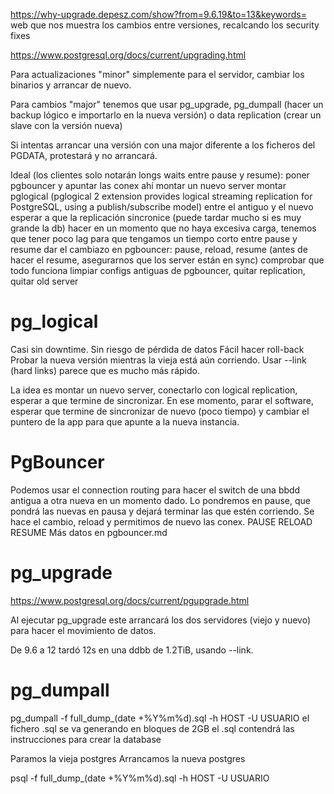 https://why-upgrade.depesz.com/show?from=9.6.19&to=13&keywords=
web que nos muestra los cambios entre versiones, recalcando los security fixes


https://www.postgresql.org/docs/current/upgrading.html

Para actualizaciones "minor" simplemente para el servidor, cambiar los binarios y arrancar de nuevo.

Para cambios "major" tenemos que usar pg_upgrade, pg_dumpall (hacer un backup lógico e importarlo en la nueva versión) o data replication (crear un slave con la versión nueva)

Si intentas arrancar una versión con una major diferente a los ficheros del PGDATA, protestará y no arrancará.

Ideal (los clientes solo notarán longs waits entre pause y resume):
  poner pgbouncer y apuntar las conex ahí
  montar un nuevo server
  montar pglogical (pglogical 2 extension provides logical streaming replication for PostgreSQL, using a publish/subscribe model) entre el antiguo y el nuevo
  esperar a que la replicación sincronice (puede tardar mucho si es muy grande la db)
  hacer en un momento que no haya excesiva carga, tenemos que tener poco lag para que tengamos un tiempo corto entre pause y resume
  dar el cambiazo en pgbouncer: pause, reload, resume (antes de hacer el resume, asegurarnos que los server están en sync)
  comprobar que todo funciona
  limpiar configs antiguas de pgbouncer, quitar replication, quitar old server



# pg_logical
Casi sin downtime.
Sin riesgo de pérdida de datos
Fácil hacer roll-back
Probar la nueva versión mientras la vieja está aún corriendo.
Usar --link (hard links) parece que es mucho más rápido.

La idea es montar un nuevo server, conectarlo con logical replication, esperar a que termine de sincronizar.
En ese momento, parar el software, esperar que termine de sincronizar de nuevo (poco tiempo) y cambiar el puntero de la app para que apunte a la nueva instancia.


# PgBouncer
Podemos usar el connection routing para hacer el switch de una bbdd antigua a otra nueva en un momento dado.
Lo pondremos en pause, que pondrá las nuevas en pausa y dejará terminar las que estén corriendo.
Se hace el cambio, reload y permitimos de nuevo las conex.
  PAUSE
  RELOAD
  RESUME
Más datos en pgbouncer.md



# pg_upgrade
https://www.postgresql.org/docs/current/pgupgrade.html

Al ejecutar pg_upgrade este arrancará los dos servidores (viejo y nuevo) para hacer el movimiento de datos.

De 9.6 a 12 tardó 12s en una ddbb de 1.2TiB, usando --link.



# pg_dumpall
pg_dumpall -f full_dump_(date +%Y%m%d).sql -h HOST -U USUARIO
  el fichero .sql se va generando en bloques de 2GB
  el .sql contendrá las instrucciones para crear la database

Paramos la vieja postgres
Arrancamos la nueva postgres

psql -f full_dump_(date +%Y%m%d).sql -h HOST -U USUARIO
